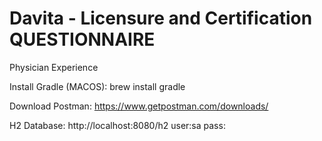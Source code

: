 # Davita - Licensure and Certification QUESTIONNAIRE

Physician Experience

Install Gradle (MACOS):
brew install gradle

Download Postman:
https://www.getpostman.com/downloads/

H2 Database:
http://localhost:8080/h2
user:sa
pass:
